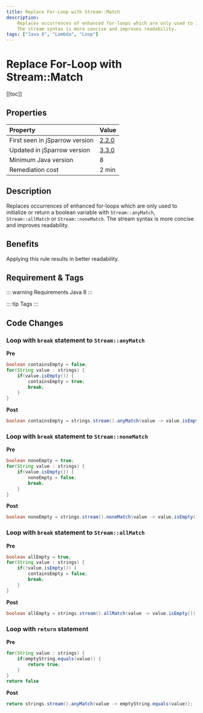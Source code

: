 ```yaml
---
title: Replace For-Loop with Stream::Match
description:
    Replaces occurrences of enhanced for-loops which are only used to initialize or return a boolean variable with 'Stream::anyMatch', 'Stream::allMatch' or 'Stream::noneMatch'.
    The stream syntax is more concise and improves readability.
tags: ["Java 8", "Lambda", "Loop"]
---
```


# Replace For-Loop with Stream::Match

[[toc]]

## Properties

| Property                        | Value |
|:------------------------------- |:----- |
| First seen in jSparrow version  | [2.2.0](/eclipse/release-notes.html#_2-2-0) |
| Updated in jSparrow version     | [3.3.0](/eclipse/release-notes.html#_3-3-0) |
| Minimum Java version            | 8     |
| Remediation cost                | 2 min |

## Description

Replaces occurrences of enhanced for-loops which are only used to initialize or return a boolean variable with `Stream::anyMatch`, `Stream::allMatch` or `Stream::noneMatch`.
The stream syntax is more concise and improves readability.

## Benefits
Applying this rule results in better readability.

## Requirement & Tags

::: warning Requirements
Java 8
:::

::: tip Tags
<TagLinks />
:::

## Code Changes

### Loop with `break` statement to `Stream::anyMatch`
__Pre__
```java
boolean containsEmpty = false;
for(String value : strings) {
    if(value.isEmpty()) {
        containsEmpty = true;
        break;
    }
}
```

__Post__
```java
boolean containsEmpty = strings.stream().anyMatch(value -> value.isEmpty());
```

### Loop with `break` statement to `Stream::noneMatch`
__Pre__
```java
boolean noneEmpty = true;
for(String value : strings) {
    if(value.isEmpty()) {
        noneEmpty = false;
        break;
    }
}
```

__Post__
```java
boolean noneEmpty = strings.stream().noneMatch(value -> value.isEmpty());
```

### Loop with `break` statement to `Stream::allMatch`
__Pre__
```java
boolean allEmpty = true;
for(String value : strings) {
    if(!value.isEmpty()) {
        containsEmpty = false;
        break;
    }
}
```

__Post__
```java
boolean allEmpty = strings.stream().allMatch(value -> value.isEmpty());
```


### Loop with `return` statement
__Pre__
```java
for(String value : strings) {
    if(emptyString.equals(value)) {
        return true;
    }
}
return false
```

__Post__
```java
return strings.stream().anyMatch(value -> emptyString.equals(value));
```
